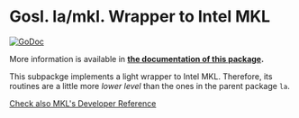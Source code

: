# Gosl. la/mkl. Wrapper to Intel MKL

[![GoDoc](https://godoc.org/github.com/cpmech/gosl/la/mkl?status.svg)](https://godoc.org/github.com/cpmech/gosl/la/mkl) 

More information is available in **[the documentation of this package](https://godoc.org/github.com/cpmech/gosl/la/mkl).**

This subpackge implements a light wrapper to Intel MKL. Therefore, its routines are a little more
_lower level_ than the ones in the parent package `la`.

[Check also MKL's Developer Reference](https://software.intel.com/en-us/mkl-developer-reference-c)
